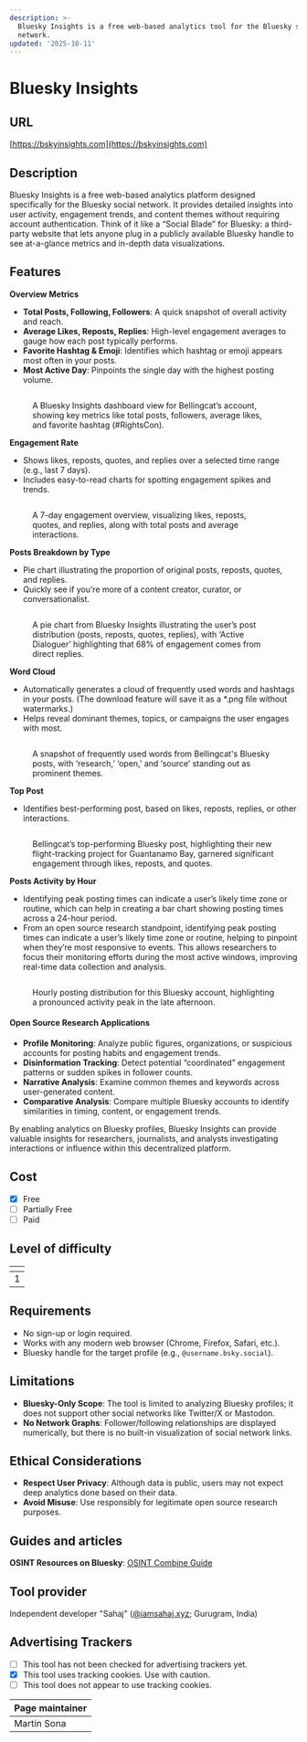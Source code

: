 ```yaml
---
description: >-
  Bluesky Insights is a free web-based analytics tool for the Bluesky social
  network.
updated: '2025-10-11'
---
```


# Bluesky Insights

## URL

[https://bskyinsights.com](https://bskyinsights.com)

## Description

Bluesky Insights is a free web-based analytics platform designed specifically for the Bluesky social network. It provides detailed insights into user activity, engagement trends, and content themes without requiring account authentication. Think of it like a “Social Blade” for Bluesky: a third-party website that lets anyone plug in a publicly available Bluesky handle to see at-a-glance metrics and in-depth data visualizations.

## **Features**

**Overview Metrics**

* **Total Posts, Following, Followers**: A quick snapshot of overall activity and reach.
* **Average Likes, Reposts, Replies**: High-level engagement averages to gauge how each post typically performs.
* **Favorite Hashtag & Emoji**: Identifies which hashtag or emoji appears most often in your posts.
* **Most Active Day**: Pinpoints the single day with the highest posting volume.

<figure><img src=".gitbook/assets/image.png" alt=""><figcaption><p>A Bluesky Insights dashboard view for Bellingcat’s account, showing key metrics like total posts, followers, average likes, and favorite hashtag (#RightsCon).</p></figcaption></figure>

**Engagement Rate**

* Shows likes, reposts, quotes, and replies over a selected time range (e.g., last 7 days).
* Includes easy-to-read charts for spotting engagement spikes and trends.

<figure><img src=".gitbook/assets/image (1).png" alt=""><figcaption><p>A 7-day engagement overview, visualizing likes, reposts, quotes, and replies, along with total posts and average interactions.</p></figcaption></figure>

**Posts Breakdown by Type**

* Pie chart illustrating the proportion of original posts, reposts, quotes, and replies.
* Quickly see if you’re more of a content creator, curator, or conversationalist.

<figure><img src=".gitbook/assets/image (2).png" alt=""><figcaption><p>A pie chart from Bluesky Insights illustrating the user’s post distribution (posts, reposts, quotes, replies), with ‘Active Dialoguer’ highlighting that 68% of engagement comes from direct replies.</p></figcaption></figure>

**Word Cloud**

* Automatically generates a cloud of frequently used words and hashtags in your posts. (The download feature will save it as a \*.png file without watermarks.)
* Helps reveal dominant themes, topics, or campaigns the user engages with most.

<figure><img src=".gitbook/assets/image (3).png" alt=""><figcaption><p>A snapshot of frequently used words from Bellingcat's Bluesky posts, with ‘research,’ ‘open,’ and ‘source’ standing out as prominent themes.</p></figcaption></figure>

**Top Post**

* Identifies best-performing post, based on likes, reposts, replies, or other interactions.

<figure><img src=".gitbook/assets/image (4).png" alt=""><figcaption><p>Bellingcat’s top-performing Bluesky post, highlighting their new flight-tracking project for Guantanamo Bay, garnered significant engagement through likes, reposts, and quotes.</p></figcaption></figure>

**Posts Activity by Hour**

* Identifying peak posting times can indicate a user’s likely time zone or routine, which can help in creating a bar chart showing posting times across a 24-hour period.
* From an open source research standpoint, identifying peak posting times can indicate a user’s likely time zone or routine, helping to pinpoint when they’re most responsive to events. This allows researchers to focus their monitoring efforts during the most active windows, improving real-time data collection and analysis.

<figure><img src=".gitbook/assets/image (5).png" alt=""><figcaption><p>Hourly posting distribution for this Bluesky account, highlighting a pronounced activity peak in the late afternoon.</p></figcaption></figure>

#### **Open Source Research Applications**

* **Profile Monitoring**: Analyze public figures, organizations, or suspicious accounts for posting habits and engagement trends.
* **Disinformation Tracking**: Detect potential “coordinated” engagement patterns or sudden spikes in follower counts.
* **Narrative Analysis**: Examine common themes and keywords across user-generated content.
* **Comparative Analysis**: Compare multiple Bluesky accounts to identify similarities in timing, content, or engagement trends.

By enabling analytics on Bluesky profiles, Bluesky Insights can provide valuable insights for researchers, journalists, and analysts investigating interactions or influence within this decentralized platform.

## Cost

* [x] Free
* [ ] Partially Free
* [ ] Paid

## Level of difficulty

<table><thead><tr><th data-type="rating" data-max="5"></th></tr></thead><tbody><tr><td>1</td></tr></tbody></table>

## Requirements

* No sign-up or login required.
* Works with any modern web browser (Chrome, Firefox, Safari, etc.).
* Bluesky handle for the target profile (e.g., `@username.bsky.social`).

## Limitations

* **Bluesky-Only Scope**: The tool is limited to analyzing Bluesky profiles; it does not support other social networks like Twitter/X or Mastodon.
* **No Network Graphs**: Follower/following relationships are displayed numerically, but there is no built-in visualization of social network links.

## Ethical Considerations

* **Respect User Privacy**: Although data is public, users may not expect deep analytics done based on their data.
* **Avoid Misuse**: Use responsibly for legitimate open source research purposes.

## Guides and articles

**OSINT Resources on Bluesky**: [OSINT Combine Guide](https://www.osintcombine.com/post/bluesky-osint-guide)

## Tool provider

Independent developer "Sahaj" ([@](https://bsky.app/profile/iamsahaj.xyz)[iamsahaj.xyz](https://bsky.app/profile/iamsahaj.xyz); Gurugram, India)

## Advertising Trackers

* [ ] This tool has not been checked for advertising trackers yet.
* [x] This tool uses tracking cookies. Use with caution.
* [ ] This tool does not appear to use tracking cookies.

| Page maintainer |
| --------------- |
| Martin Sona     |
